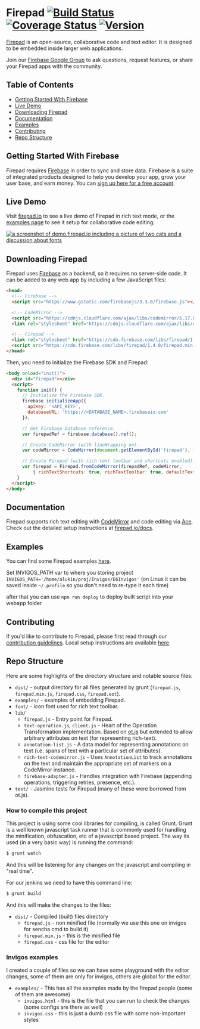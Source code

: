 # Firepad [![Build Status](https://travis-ci.org/firebase/firepad.svg?branch=master)](https://travis-ci.org/firebase/firepad) [![Coverage Status](https://img.shields.io/coveralls/firebase/firepad.svg?branch=master&style=flat)](https://coveralls.io/r/firebase/firepad) [![Version](https://badge.fury.io/gh/firebase%2Ffirepad.svg)](http://badge.fury.io/gh/firebase%2Ffirepad)

[Firepad](http://www.firepad.io/) is an open-source, collaborative code and text editor. It is
designed to be embedded inside larger web applications.

Join our [Firebase Google Group](https://groups.google.com/forum/#!forum/firebase-talk) to ask
questions, request features, or share your Firepad apps with the community.


## Table of Contents

 * [Getting Started With Firebase](#getting-started-with-firebase)
 * [Live Demo](#live-demo)
 * [Downloading Firepad](#downloading-firepad)
 * [Documentation](#documentation)
 * [Examples](#examples)
 * [Contributing](#contributing)
 * [Repo Structure](#repo-structure)


## Getting Started With Firebase

Firepad requires [Firebase](https://firebase.google.com/) in order to sync and store data. Firebase
is a suite of integrated products designed to help you develop your app, grow your user base, and
earn money. You can [sign up here for a free account](https://console.firebase.google.com/).


## Live Demo

Visit [firepad.io](http://demo.firepad.io/) to see a live demo of Firepad in rich text mode, or the
[examples page](http://www.firepad.io/examples/) to see it setup for collaborative code editing.

[![a screenshot of demo.firepad.io including a picture of two cats and a discussion about fonts](screenshot.png)](http://demo.firepad.io/)


## Downloading Firepad

Firepad uses [Firebase](https://firebase.google.com) as a backend, so it requires no server-side
code. It can be added to any web app by including a few JavaScript files:

```HTML
<head>
  <!-- Firebase -->
  <script src="https://www.gstatic.com/firebasejs/3.3.0/firebase.js"></script>

  <!-- CodeMirror -->
  <script src="https://cdnjs.cloudflare.com/ajax/libs/codemirror/5.17.0/codemirror.js"></script>
  <link rel="stylesheet" href="https://cdnjs.cloudflare.com/ajax/libs/codemirror/5.17.0/codemirror.css"/>

  <!-- Firepad -->
  <link rel="stylesheet" href="https://cdn.firebase.com/libs/firepad/1.4.0/firepad.css" />
  <script src="https://cdn.firebase.com/libs/firepad/1.4.0/firepad.min.js"></script>
</head>
```

Then, you need to initialize the Firebase SDK and Firepad:

```HTML
<body onload="init()">
  <div id="firepad"></div>
  <script>
    function init() {
      // Initialize the Firebase SDK.
      firebase.initializeApp({
        apiKey: '<API_KEY>',
        databaseURL: 'https://<DATABASE_NAME>.firebaseio.com'
      });

      // Get Firebase Database reference.
      var firepadRef = firebase.database().ref();

      // Create CodeMirror (with lineWrapping on).
      var codeMirror = CodeMirror(document.getElementById('firepad'), { lineWrapping: true });

      // Create Firepad (with rich text toolbar and shortcuts enabled).
      var firepad = Firepad.fromCodeMirror(firepadRef, codeMirror,
          { richTextShortcuts: true, richTextToolbar: true, defaultText: 'Hello, World!' });
    }
  </script>
</body>
```

## Documentation

Firepad supports rich text editing with [CodeMirror](http://codemirror.net/) and code editing via
[Ace](http://ace.c9.io/). Check out the detailed setup instructions at [firepad.io/docs](http://www.firepad.io/docs).


## Examples

You can find some Firepad examples [here](examples/README.md).

Set INVIGOS_PATH var to where you storing project
`INVIGOS_PATH='/home/alukin/proj/Invigos/E6Invigos'`
(on Linux it can be saved inside `~/.profile` so you don't need to re-type it each time)

after that you can use `npm run deploy` to deploy built script into your webapp folder


## Contributing

If you'd like to contribute to Firepad, please first read through our [contribution
guidelines](.github/CONTRIBUTING.md). Local setup instructions are available [here](.github/CONTRIBUTING.md#local-setup).


## Repo Structure

Here are some highlights of the directory structure and notable source files:

* `dist/` - output directory for all files generated by grunt (`firepad.js`, `firepad.min.js`, `firepad.css`, `firepad.eot`).
* `examples/` - examples of embedding Firepad.
* `font/` - icon font used for rich text toolbar.
* `lib/`
    * `firepad.js` - Entry point for Firepad.
    * `text-operation.js`, `client.js` - Heart of the Operation Transformation implementation.  Based on
      [ot.js](https://github.com/Operational-Transformation/ot.js/) but extended to allow arbitrary
      attributes on text (for representing rich-text).
    * `annotation-list.js` - A data model for representing annotations on text (i.e. spans of text with a particular
      set of attributes).
    * `rich-text-codemirror.js` - Uses `AnnotationList` to track annotations on the text and maintain the appropriate
      set of markers on a CodeMirror instance.
    * `firebase-adapter.js` - Handles integration with Firebase (appending operations, triggering retries,
      presence, etc.).
* `test/` - Jasmine tests for Firepad (many of these were borrowed from ot.js).

### How to compile this project
 
This project is using some cool libraries for compiling, is called Grunt. Grunt is a well known javascript task runner that is commonly used for handling the minification, obfuscation, etc of a javascript based project. The way its used (in a very basic way) is running the command:
 
```bash
$ grunt watch
```
And this will be listening for any changes on the javascript and compiling in "real time".
 
For our jenkins we need to have this command line:
```bash
$ grunt build
```
And this will make the changes to the files:
 
* `dist/` - Compiled (built) files directory
    * `firepad.js` - non minified file (normally we use this one on invigos for sencha cmd to build it)
    * `firepad.min.js` - this is the minified file
    * `firepad.css` - css file for the editor
 
 ### Invigos examples
 
I created a couple of files so we can have some playground with the editor changes, some of them are only for invigos, others are global for the editor. 
 
* `examples/` - This has all the examples made by the firepad people (some of them are awesome)
    * `invigos.html` - this is the file that you can run to check the changes (some configs are there as well)
    * `invigos.css` - this is just a dumb css file with some non-important styles
 